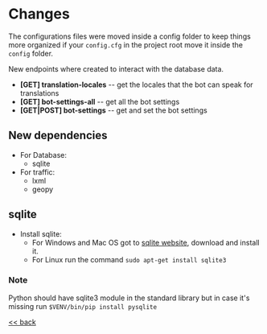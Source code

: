# Changes
The configurations files were moved inside a config folder to keep things more organized if your `config.cfg` in the project root move it inside the `config` folder.

New endpoints where created to interact with the database data.
- **[GET] translation-locales** -- get the locales that the bot can speak for translations
- **[GET] bot-settings-all** -- get all the bot settings
- **[GET|POST] bot-settings** -- get and set the bot settings

## New dependencies
- For Database:
  * sqlite
- For traffic:
  * lxml
  * geopy

## sqlite
- Install sqlite:
  * For Windows and Mac OS got to [sqlite website](http://sqlitebrowser.org/), download and install it.
  * For Linux run the command `sudo apt-get install sqlite3`

### Note
Python should have sqlite3 module in the standard library but in case it's missing run `$VENV/bin/pip install pysqlite`

[<< back](./README.md)
